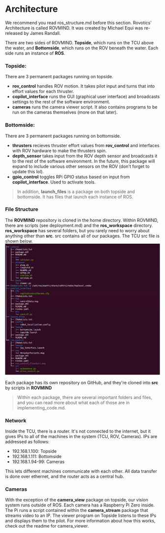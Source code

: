 ﻿# Architecture
We recommend you read ros_structure.md before this section.
Rovotics' Architecture is called ROVMIND. It was created by Michael Equi was re-released by James Randall.

There are two sides of ROVMIND. **Topside**, which runs on the TCU above the water, and **Bottomside**, which runs on the ROV beneath the water.
Each side runs an instance of **ROS**.
### Topside:
There are 3 permanent packages running on topside.
  * **rov_control** handles ROV motion. It takes pilot input and turns that into effort values for each thruster.
  * **copilot_interface** runs the GUI (graphical user interface) and broadcasts settings to the rest of the software environment.
  * **cameras** runs the camera viewer script. It also contains programs to be run on the cameras themselves (more on that later).
### Bottomside:
There are 3 permanent packages running on bottomside.
  * **thrusters** recieves thruster effort values from **rov_control** and interfaces with ROV hardware to make the thrusters spin.
  * **depth_sensor** takes input from the ROV depth sensor and broadcasts it to the rest of the software environment. In the future, this package will expand to include various other sensors on the ROV (don't forget to update this lol).
  * **gpio_control** toggles RPi GPIO status based on input from **copilot_interface**. Used to activate tools.

>In addition,  **launch_files** is a package on both topside and bottomside. It has files that launch each instance of ROS.
### File Structure
The **ROVMIND** repository is cloned in the home directory. Within ROVMIND, there are scripts (see deployment.md) and the **ros_workspace** directory. **ros_workspace** has several folders, but you rarely need to worry about anything other than **src**. src contains all of our packages. The TCU src file is shown below.
![File Tree example on TCU](https://github.com/JHSRobo/documentation/blob/main/pictures/tcuFiletree.png "I have transparent windows on my pc so you can see my wallpaper stripes lol")

Each package has its own repository on GitHub, and they're cloned into **src** by scripts in **ROVMIND**
>Within each package, there are several important folders and files, and you can read more about what each of those are in implementing_code.md.
### Network
Inside the TCU, there is a router. It's not connected to the internet, but it gives IPs to all of the machines in the system (TCU, ROV, Cameras). IPs are addressed as follows:
  * 192.168.1.100: Topside
  * 192.168.1.111: Bottomside
  * 192.168.1.94-99: Cameras

This lets different machines communicate with each other. All data transfer is done over ethernet, and the router acts as a central hub.
### Cameras
With the exception of the **camera_view** package on topside, our vision system runs outside of ROS. Each camera has a Raspberry Pi Zero inside. The Pi runs a script contained within the **camera_stream** package that streams video to an IP. The viewer program on Topside listens to these IPs and displays them to the pilot. For more information about how this works, check out the readme for camera_viewer.
